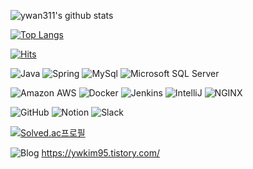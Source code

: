 
![ywan311's github stats](https://github-readme-stats.vercel.app/api?username=ywan311&show_icons=true&theme=radical)


[![Top Langs](https://github-readme-stats.vercel.app/api/top-langs/?username=ywan311&layout=compact)](https://github.com/anuraghazra/github-readme-stats)



[![Hits](https://hits.seeyoufarm.com/api/count/incr/badge.svg?url=https%3A%2F%2Fgithub.com%2Fywan311%2Fhit-counter&count_bg=%2379C83D&title_bg=%23555555&icon=&icon_color=%23E7E7E7&title=hits&edge_flat=false)](https://hits.seeyoufarm.com)


![Java](https://img.shields.io/badge/-Java-007396?style=flat-sguar&logo=java&logoColor=white)  ![Spring](https://img.shields.io/badge/-Spring-6DB33F?style=flat-sguar&logo=Spring&logoColor=white) ![MySql](https://img.shields.io/badge/-MySql-4479A1?style=flat-sguar&logo=MySql&logoColor=white) ![Microsoft SQL Server](https://img.shields.io/badge/-MsSql-CC2927?style=flat-sguar&logo=Microsoft-SQL-Server&logoColor=white) 

![Amazon AWS](https://img.shields.io/badge/-AmazonAWS-232F3E?style=flat-sguar&logo=Amazon-AWS&logoColor=white) ![Docker](https://img.shields.io/badge/-Docker-2496ED?style=flat-sguar&logo=Docker&logoColor=white) ![Jenkins](https://img.shields.io/badge/-Jenkins-D24939?style=flat-sguar&logo=Jenkins&logoColor=white) ![IntelliJ](https://img.shields.io/badge/-IntelliJ-000000?style=flat-sguar&logo=IntelliJ-IDEA&logoColor=white)  ![NGINX](https://img.shields.io/badge/-NGINX-269539?style=flat-sguar&logo=NGINX&logoColor=white)

![GitHub](https://img.shields.io/badge/-GitHub-181717?style=flat-sguar&logo=GitHub&logoColor=white) ![Notion](https://img.shields.io/badge/-Notion-000000?style=flat-sguar&logo=Notion&logoColor=white) ![Slack](https://img.shields.io/badge/-Slack-4A154B?style=flat-sguar&logo=Slack&logoColor=white)


[![Solved.ac프로필](http://mazassumnida.wtf/api/v2/generate_badge?boj=ywo311)](https://solved.ac/ywo311)

![Blog](https://img.shields.io/badge/-Blog-6DB33F?style=flat-sguar) https://ywkim95.tistory.com/




